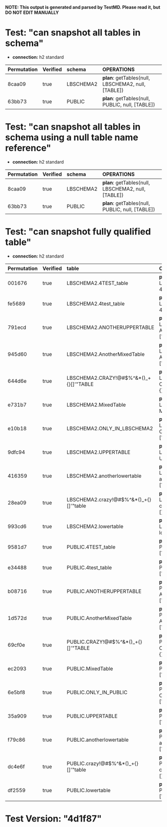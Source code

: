 **NOTE: This output is generated and parsed by TestMD. Please read it, but DO NOT EDIT MANUALLY**

# Test: "can snapshot all tables in schema" #

- **connection:** h2 standard

| Permutation | Verified | schema    | OPERATIONS
| :---------- | :------- | :-------- | :------
| 8caa09      | true     | LBSCHEMA2 | **plan**: getTables(null, LBSCHEMA2, null, [TABLE])
| 63bb73      | true     | PUBLIC    | **plan**: getTables(null, PUBLIC, null, [TABLE])

# Test: "can snapshot all tables in schema using a null table name reference" #

- **connection:** h2 standard

| Permutation | Verified | schema    | OPERATIONS
| :---------- | :------- | :-------- | :------
| 8caa09      | true     | LBSCHEMA2 | **plan**: getTables(null, LBSCHEMA2, null, [TABLE])
| 63bb73      | true     | PUBLIC    | **plan**: getTables(null, PUBLIC, null, [TABLE])

# Test: "can snapshot fully qualified table" #

- **connection:** h2 standard

| Permutation | Verified | table                                   | OPERATIONS
| :---------- | :------- | :-------------------------------------- | :------
| 001676      | true     | LBSCHEMA2.4TEST_table                   | **plan**: getTables(null, LBSCHEMA2, 4TEST\_table, [TABLE])
| fe5689      | true     | LBSCHEMA2.4test_table                   | **plan**: getTables(null, LBSCHEMA2, 4test\_table, [TABLE])
| 791ecd      | true     | LBSCHEMA2.ANOTHERUPPERTABLE             | **plan**: getTables(null, LBSCHEMA2, ANOTHERUPPERTABLE, [TABLE])
| 945d60      | true     | LBSCHEMA2.AnotherMixedTable             | **plan**: getTables(null, LBSCHEMA2, AnotherMixedTable, [TABLE])
| 644d6e      | true     | LBSCHEMA2.CRAZY!@#\$%^&*()_+{}[]'"TABLE | **plan**: getTables(null, LBSCHEMA2, CRAZY!@#\\$\%^&*()\_+{}[]'"TABLE, [TABLE])
| e731b7      | true     | LBSCHEMA2.MixedTable                    | **plan**: getTables(null, LBSCHEMA2, MixedTable, [TABLE])
| e10b18      | true     | LBSCHEMA2.ONLY_IN_LBSCHEMA2             | **plan**: getTables(null, LBSCHEMA2, ONLY\_IN\_LBSCHEMA2, [TABLE])
| 9dfc94      | true     | LBSCHEMA2.UPPERTABLE                    | **plan**: getTables(null, LBSCHEMA2, UPPERTABLE, [TABLE])
| 416359      | true     | LBSCHEMA2.anotherlowertable             | **plan**: getTables(null, LBSCHEMA2, anotherlowertable, [TABLE])
| 28ea09      | true     | LBSCHEMA2.crazy!@#\$%^&*()_+{}[]'"table | **plan**: getTables(null, LBSCHEMA2, crazy!@#\\$\%^&*()\_+{}[]'"table, [TABLE])
| 993cd6      | true     | LBSCHEMA2.lowertable                    | **plan**: getTables(null, LBSCHEMA2, lowertable, [TABLE])
| 9581d7      | true     | PUBLIC.4TEST_table                      | **plan**: getTables(null, PUBLIC, 4TEST\_table, [TABLE])
| e34488      | true     | PUBLIC.4test_table                      | **plan**: getTables(null, PUBLIC, 4test\_table, [TABLE])
| b08716      | true     | PUBLIC.ANOTHERUPPERTABLE                | **plan**: getTables(null, PUBLIC, ANOTHERUPPERTABLE, [TABLE])
| 1d572d      | true     | PUBLIC.AnotherMixedTable                | **plan**: getTables(null, PUBLIC, AnotherMixedTable, [TABLE])
| 69cf0e      | true     | PUBLIC.CRAZY!@#\$%^&*()_+{}[]'"TABLE    | **plan**: getTables(null, PUBLIC, CRAZY!@#\\$\%^&*()\_+{}[]'"TABLE, [TABLE])
| ec2093      | true     | PUBLIC.MixedTable                       | **plan**: getTables(null, PUBLIC, MixedTable, [TABLE])
| 6e5bf8      | true     | PUBLIC.ONLY_IN_PUBLIC                   | **plan**: getTables(null, PUBLIC, ONLY\_IN\_PUBLIC, [TABLE])
| 35a909      | true     | PUBLIC.UPPERTABLE                       | **plan**: getTables(null, PUBLIC, UPPERTABLE, [TABLE])
| f79c86      | true     | PUBLIC.anotherlowertable                | **plan**: getTables(null, PUBLIC, anotherlowertable, [TABLE])
| dc4e6f      | true     | PUBLIC.crazy!@#\$%^&*()_+{}[]'"table    | **plan**: getTables(null, PUBLIC, crazy!@#\\$\%^&*()\_+{}[]'"table, [TABLE])
| df2559      | true     | PUBLIC.lowertable                       | **plan**: getTables(null, PUBLIC, lowertable, [TABLE])

# Test Version: "4d1f87" #